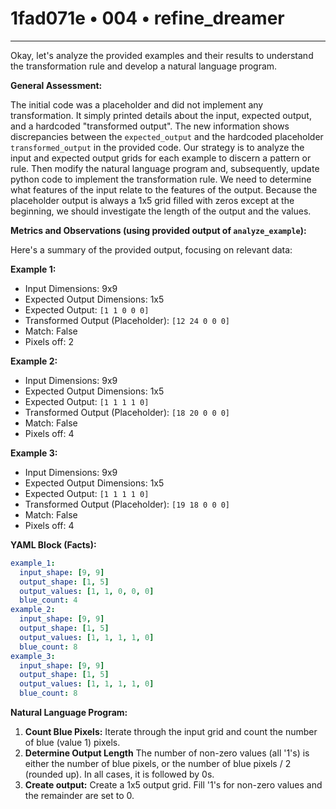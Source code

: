 # 1fad071e • 004 • refine_dreamer

---
Okay, let's analyze the provided examples and their results to understand the transformation rule and develop a natural language program.

**General Assessment:**

The initial code was a placeholder and did not implement any transformation. It simply printed details about the input, expected output, and a hardcoded "transformed output". The new information shows discrepancies between the `expected_output` and the hardcoded placeholder `transformed_output` in the provided code. Our strategy is to analyze the input and expected output grids for each example to discern a pattern or rule. Then modify the natural language program and, subsequently, update python code to implement the transformation rule. We need to determine what features of the input relate to the features of the output. Because the placeholder output is always a 1x5 grid filled with zeros except at the beginning, we should investigate the length of the output and the values.

**Metrics and Observations (using provided output of `analyze_example`):**

Here's a summary of the provided output, focusing on relevant data:

**Example 1:**

*   Input Dimensions: 9x9
*   Expected Output Dimensions: 1x5
*   Expected Output: `[1 1 0 0 0]`
*   Transformed Output (Placeholder): `[12 24 0 0 0]`
*   Match: False
*   Pixels off: 2

**Example 2:**

*   Input Dimensions: 9x9
*   Expected Output Dimensions: 1x5
*   Expected Output: `[1 1 1 1 0]`
*   Transformed Output (Placeholder): `[18 20 0 0 0]`
*   Match: False
*   Pixels off: 4

**Example 3:**

*   Input Dimensions: 9x9
*   Expected Output Dimensions: 1x5
*   Expected Output: `[1 1 1 1 0]`
*   Transformed Output (Placeholder): `[19 18 0 0 0]`
*   Match: False
*   Pixels off: 4

**YAML Block (Facts):**

```yaml
example_1:
  input_shape: [9, 9]
  output_shape: [1, 5]
  output_values: [1, 1, 0, 0, 0]
  blue_count: 4
example_2:
  input_shape: [9, 9]
  output_shape: [1, 5]
  output_values: [1, 1, 1, 1, 0]
  blue_count: 8
example_3:
  input_shape: [9, 9]
  output_shape: [1, 5]
  output_values: [1, 1, 1, 1, 0]
  blue_count: 8
```

**Natural Language Program:**

1.  **Count Blue Pixels:** Iterate through the input grid and count the number of blue (value 1) pixels.
2.  **Determine Output Length** The number of non-zero values (all '1's) is either the number of blue pixels, or the number of blue pixels / 2 (rounded up). In all cases, it is followed by 0s.
3. **Create output:** Create a 1x5 output grid. Fill '1's for non-zero values and the remainder are set to 0.


